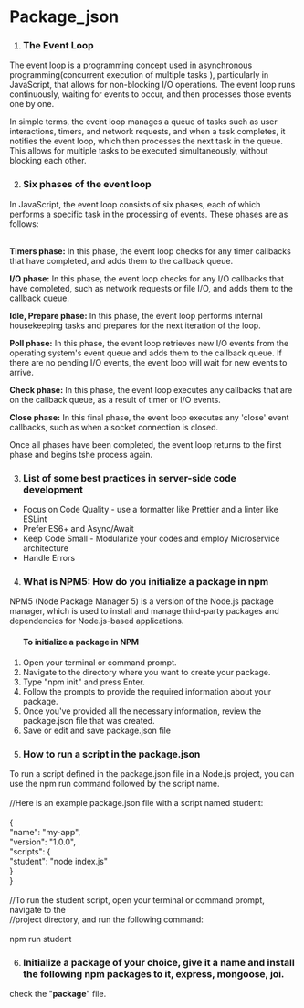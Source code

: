 # Package_json
1.  <h3>The Event Loop</h3>
The event loop is a programming concept used in asynchronous programming(concurrent execution of multiple tasks ), particularly in JavaScript, that allows for non-blocking I/O operations. The event loop runs continuously, waiting for events to occur, and then processes those events one by one.

In simple terms, the event loop manages a queue of tasks such as user interactions, timers, and network requests, and when a task completes, it notifies the event loop, which then processes the next task in the queue. This allows for multiple tasks to be executed simultaneously, without blocking each other.

2.  <h3>Six phases of the event loop</h3>
In JavaScript, the event loop consists of six phases, each of which performs a specific task in the processing of events. These phases are as follows:<br>
<br>

**Timers phase:** In this phase, the event loop checks for any timer callbacks that have completed, and adds them to the callback queue. 

**I/O phase:** In this phase, the event loop checks for any I/O callbacks that have completed, such as network requests or file I/O, and adds them to the callback queue.

**Idle, Prepare phase:** In this phase, the event loop performs internal housekeeping tasks and prepares for the next iteration of the loop.

**Poll phase:** In this phase, the event loop retrieves new I/O events from the operating system's event queue and adds them to the callback queue. If there are no pending I/O events, the event loop will wait for new events to arrive.

**Check phase:** In this phase, the event loop executes any callbacks that are on the callback queue, as a result of timer or I/O events.

**Close phase:** In this final phase, the event loop executes any 'close' event callbacks, such as when a socket connection is closed.

Once all phases have been completed, the event loop returns to the first phase and begins tshe process again.

3.  <h3> List of some best practices in server-side code development</h3>
<ul>
<li>Focus on Code Quality - use a formatter like Prettier and a linter like ESLint</li>
<li>Prefer ES6+ and Async/Await</li>
<li>Keep Code Small - Modularize your codes and employ Microservice architecture</li>
<li>Handle Errors</li>
</ul>

4.  <h3>What is NPM5: How do you initialize a package in npm</h3>

NPM5 (Node Package Manager 5) is a version of the Node.js package manager, which is used to install and manage third-party packages and dependencies for Node.js-based applications.
<ol type="roman numeral"> <h4>To initialize a package in NPM</h4>
<li>Open your terminal or command prompt.</li>
<li>Navigate to the directory where you want to create your package.</li>
<li>Type "npm init" and press Enter.</li>
<li>Follow the prompts to provide the required information about your package.</li>
<li>Once you've provided all the necessary information, review the package.json file that was created.</li>
<li>Save or edit and save package.json file</li>
</ol>

5.  <h3>How to run a script in the package.json</h3>

To run a script defined in the package.json file in a Node.js project, you can use the npm run command followed by the script name.<br>
<br>
//Here is an example package.json file with a script named student:
<br>
<br>
{<br>
  "name": "my-app",<br>
  "version": "1.0.0",<br>
  "scripts": {<br>
    "student": "node index.js"<br>
  }<br>
}<br>
<br>
//To run the student script, open your terminal or command prompt, navigate to the<br>
//project directory, and run the following command:<br>
<br>
npm run student

6.  <h3> Initialize a package of your choice, give it a name and install the following npm packages to it, express, mongoose, joi.</h3>
check the "<b>package</b>" file.





